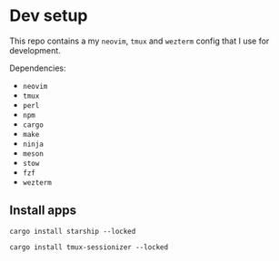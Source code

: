 # Dev setup

This repo contains a my `neovim`, `tmux` and `wezterm` config  that I use for development.

Dependencies:
- `neovim`
- `tmux`
- `perl`
- `npm`
- `cargo`
- `make`
- `ninja`
- `meson`
- `stow`
- `fzf`
- `wezterm`

## Install apps

~~~
cargo install starship --locked
~~~

~~~
cargo install tmux-sessionizer --locked
~~~

